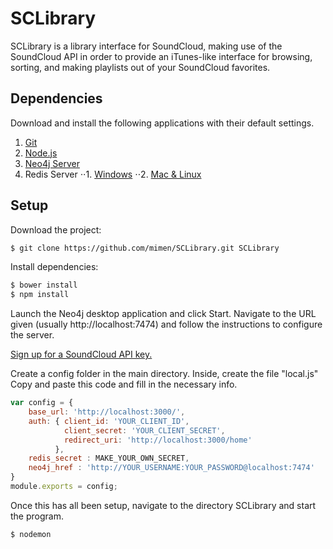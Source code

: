 # SCLibrary
SCLibrary is a library interface for SoundCloud, making use of the SoundCloud API in order to provide an iTunes-like interface for browsing, sorting, and making playlists out of your SoundCloud favorites.

## Dependencies

Download and install the following applications with their default settings.

1. [Git](https://git-scm.com/downloads)
2. [Node.js](https://nodejs.org/en/download/)
3. [Neo4j Server](http://neo4j.com/)
4. Redis Server
⋅⋅1. [Windows](https://github.com/MSOpenTech/redis/releases/tag/win-2.8.2400)
⋅⋅2. [Mac & Linux](http://redis.io/download)

## Setup

Download the project:

```bash
$ git clone https://github.com/mimen/SCLibrary.git SCLibrary
```

Install dependencies:

```bash
$ bower install
$ npm install
```

Launch the Neo4j desktop application and click Start. Navigate to the URL given (usually http://localhost:7474) and follow the instructions to configure the server.

[Sign up for a SoundCloud API key.](http://soundcloud.com/you/apps)

Create a config folder in the main directory. Inside, create the file "local.js"
Copy and paste this code and fill in the necessary info.


```javascript
var config = {
	base_url: 'http://localhost:3000/',
	auth: { client_id: 'YOUR_CLIENT_ID',
			client_secret: 'YOUR_CLIENT_SECRET',
			redirect_uri: 'http://localhost:3000/home'
		  },
  	redis_secret : MAKE_YOUR_OWN_SECRET,
	neo4j_href : 'http://YOUR_USERNAME:YOUR_PASSWORD@localhost:7474'
}
module.exports = config;
```

Once this has all been setup, navigate to the directory SCLibrary and start the program.

```bash
$ nodemon
```